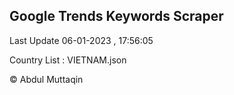 

## Google Trends Keywords Scraper 
 
Last Update 06-01-2023 , 17:56:05

Country List :
VIETNAM.json



© Abdul Muttaqin 
